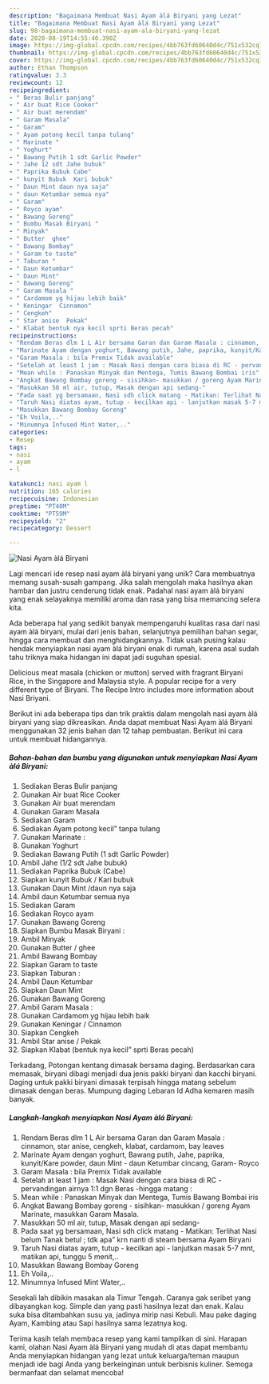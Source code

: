 ```yaml
---
description: "Bagaimana Membuat Nasi Ayam àlá Biryani yang Lezat"
title: "Bagaimana Membuat Nasi Ayam àlá Biryani yang Lezat"
slug: 98-bagaimana-membuat-nasi-ayam-ala-biryani-yang-lezat
date: 2020-08-19T14:55:40.390Z
image: https://img-global.cpcdn.com/recipes/4bb763fd60640d4c/751x532cq70/nasi-ayam-ala-biryani-foto-resep-utama.jpg
thumbnail: https://img-global.cpcdn.com/recipes/4bb763fd60640d4c/751x532cq70/nasi-ayam-ala-biryani-foto-resep-utama.jpg
cover: https://img-global.cpcdn.com/recipes/4bb763fd60640d4c/751x532cq70/nasi-ayam-ala-biryani-foto-resep-utama.jpg
author: Ethan Thompson
ratingvalue: 3.3
reviewcount: 12
recipeingredient:
- " Beras Bulir panjang"
- " Air buat Rice Cooker"
- " Air buat merendam"
- " Garam Masala"
- " Garam"
- " Ayam potong kecil tanpa tulang"
- " Marinate "
- " Yoghurt"
- " Bawang Putih 1 sdt Garlic Powder"
- " Jahe 12 sdt Jahe bubuk"
- " Paprika Bubuk Cabe"
- " kunyit Bubuk  Kari bubuk"
- " Daun Mint daun nya saja"
- " daun Ketumbar semua nya"
- " Garam"
- " Royco ayam"
- " Bawang Goreng"
- " Bumbu Masak Biryani "
- " Minyak"
- " Butter  ghee"
- " Bawang Bombay"
- " Garam to taste"
- " Taburan "
- " Daun Ketumbar"
- " Daun Mint"
- " Bawang Goreng"
- " Garam Masala "
- " Cardamom yg hijau lebih baik"
- " Keningar  Cinnamon"
- " Cengkeh"
- " Star anise  Pekak"
- " Klabat bentuk nya kecil sprti Beras pecah"
recipeinstructions:
- "Rendam Beras dlm 1 L Air bersama Garan dan Garam Masala : cinnamon, star anise, cengkeh, klabat, cardamom, bay leaves"
- "Marinate Ayam dengan yoghurt, Bawang putih, Jahe, paprika, kunyit/Kare powder, daun Mint - daun Ketumbar cincang, Garam- Royco"
- "Garam Masala : bila Premix Tidak available"
- "Setelah at least 1 jam : Masak Nasi dengan cara biasa di RC - pervandingan airnya 1:1 dgn Beras -hingga matang :"
- "Mean while : Panaskan Minyak dan Mentega, Tumis Bawang Bombai iris"
- "Angkat Bawang Bombay goreng - sisihkan- masukkan / goreng Ayam Marinate, masukkan Garam Masala."
- "Masukkan 50 ml air, tutup, Masak dengan api sedang-"
- "Pada saat yg bersamaan, Nasi sdh click matang - Matikan: Terlihat Nasi belum Tanak betul ; tdk apa” krn nanti di steam bersama Ayam Biryani"
- "Taruh Nasi diatas ayam, tutup - kecilkan api - lanjutkan masak 5-7 mnt, matikan api, tunggu 5 menit,.."
- "Masukkan Bawang Bombay Goreng"
- "Eh Voila,.."
- "Minumnya Infused Mint Water,.."
categories:
- Resep
tags:
- nasi
- ayam
- l

katakunci: nasi ayam l 
nutrition: 165 calories
recipecuisine: Indonesian
preptime: "PT40M"
cooktime: "PT59M"
recipeyield: "2"
recipecategory: Dessert

---
```



![Nasi Ayam àlá Biryani](https://img-global.cpcdn.com/recipes/4bb763fd60640d4c/751x532cq70/nasi-ayam-ala-biryani-foto-resep-utama.jpg)

Lagi mencari ide resep nasi ayam àlá biryani yang unik? Cara membuatnya memang susah-susah gampang. Jika salah mengolah maka hasilnya akan hambar dan justru cenderung tidak enak. Padahal nasi ayam àlá biryani yang enak selayaknya memiliki aroma dan rasa yang bisa memancing selera kita.

Ada beberapa hal yang sedikit banyak mempengaruhi kualitas rasa dari nasi ayam àlá biryani, mulai dari jenis bahan, selanjutnya pemilihan bahan segar, hingga cara membuat dan menghidangkannya. Tidak usah pusing kalau hendak menyiapkan nasi ayam àlá biryani enak di rumah, karena asal sudah tahu triknya maka hidangan ini dapat jadi suguhan spesial.

Delicious meat masala (chicken or mutton) served with fragrant Biryani Rice, in the Singapore and Malaysia style. A popular recipe for a very different type of Biryani. The Recipe Intro includes more information about Nasi Briyani.


Berikut ini ada beberapa tips dan trik praktis dalam mengolah nasi ayam àlá biryani yang siap dikreasikan. Anda dapat membuat Nasi Ayam àlá Biryani menggunakan 32 jenis bahan dan 12 tahap pembuatan. Berikut ini cara untuk membuat hidangannya.

<!--inarticleads1-->

##### Bahan-bahan dan bumbu yang digunakan untuk menyiapkan Nasi Ayam àlá Biryani:

1. Sediakan  Beras Bulir panjang
1. Gunakan  Air buat Rice Cooker
1. Gunakan  Air buat merendam
1. Gunakan  Garam Masala
1. Sediakan  Garam
1. Sediakan  Ayam potong kecil” tanpa tulang
1. Gunakan  Marinate :
1. Gunakan  Yoghurt
1. Sediakan  Bawang Putih (1 sdt Garlic Powder)
1. Ambil  Jahe (1/2 sdt Jahe bubuk)
1. Sediakan  Paprika Bubuk (Cabe)
1. Siapkan  kunyit Bubuk / Kari bubuk
1. Gunakan  Daun Mint /daun nya saja
1. Ambil  daun Ketumbar semua nya
1. Sediakan  Garam
1. Sediakan  Royco ayam
1. Gunakan  Bawang Goreng
1. Siapkan  Bumbu Masak Biryani :
1. Ambil  Minyak
1. Gunakan  Butter / ghee
1. Ambil  Bawang Bombay
1. Siapkan  Garam to taste
1. Siapkan  Taburan :
1. Ambil  Daun Ketumbar
1. Siapkan  Daun Mint
1. Gunakan  Bawang Goreng
1. Ambil  Garam Masala :
1. Gunakan  Cardamom yg hijau lebih baik
1. Gunakan  Keningar / Cinnamon
1. Siapkan  Cengkeh
1. Ambil  Star anise / Pekak
1. Siapkan  Klabat (bentuk nya kecil” sprti Beras pecah)


Terkadang, Potongan kentang dimasak bersama daging. Berdasarkan cara memasak, biryani dibagi menjadi dua jenis pakki biryani dan kacchi biryani. Daging untuk pakki biryani dimasak terpisah hingga matang sebelum dimasak dengan beras. Mumpung daging Lebaran Id Adha kemaren masih banyak. 

<!--inarticleads2-->

##### Langkah-langkah menyiapkan Nasi Ayam àlá Biryani:

1. Rendam Beras dlm 1 L Air bersama Garan dan Garam Masala : cinnamon, star anise, cengkeh, klabat, cardamom, bay leaves
1. Marinate Ayam dengan yoghurt, Bawang putih, Jahe, paprika, kunyit/Kare powder, daun Mint - daun Ketumbar cincang, Garam- Royco
1. Garam Masala : bila Premix Tidak available
1. Setelah at least 1 jam : Masak Nasi dengan cara biasa di RC - pervandingan airnya 1:1 dgn Beras -hingga matang :
1. Mean while : Panaskan Minyak dan Mentega, Tumis Bawang Bombai iris
1. Angkat Bawang Bombay goreng - sisihkan- masukkan / goreng Ayam Marinate, masukkan Garam Masala.
1. Masukkan 50 ml air, tutup, Masak dengan api sedang-
1. Pada saat yg bersamaan, Nasi sdh click matang - Matikan: Terlihat Nasi belum Tanak betul ; tdk apa” krn nanti di steam bersama Ayam Biryani
1. Taruh Nasi diatas ayam, tutup - kecilkan api - lanjutkan masak 5-7 mnt, matikan api, tunggu 5 menit,..
1. Masukkan Bawang Bombay Goreng
1. Eh Voila,..
1. Minumnya Infused Mint Water,..


Sesekali lah dibikin masakan ala Timur Tengah. Caranya gak seribet yang dibayangkan kog. Simple dan yang pasti hasilnya lezat dan enak. Kalau suka bisa ditambahkan susu ya, jadinya mirip nasi Kebuli. Mau pake daging Ayam, Kambing atau Sapi hasilnya sama lezatnya kog. 

Terima kasih telah membaca resep yang kami tampilkan di sini. Harapan kami, olahan Nasi Ayam àlá Biryani yang mudah di atas dapat membantu Anda menyiapkan hidangan yang lezat untuk keluarga/teman maupun menjadi ide bagi Anda yang berkeinginan untuk berbisnis kuliner. Semoga bermanfaat dan selamat mencoba!
